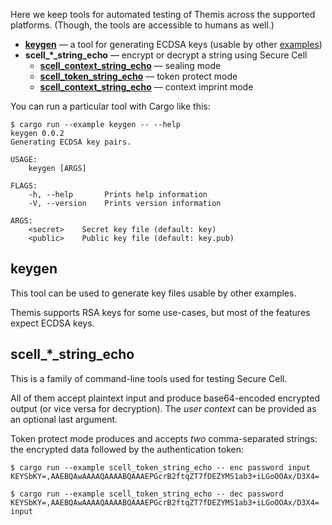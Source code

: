Here we keep tools for automated testing of Themis
across the supported platforms.
(Though, the tools are accessible to humans as well.)

- [**keygen**](keygen.rs) —
  a tool for generating ECDSA keys
  (usable by other [examples](../examples)) 
- <b>scell_*_string_echo</b> —
  encrypt or decrypt a string using Secure Cell
  - [**scell_context_string_echo**](scell_context_string_echo.rs) —
    sealing mode
  - [**scell_token_string_echo**](scell_token_string_echo.rs) —
    token protect mode
  - [**scell_context_string_echo**](scell_context_string_echo.rs) —
    context imprint mode

You can run a particular tool with Cargo like this:

```
$ cargo run --example keygen -- --help
keygen 0.0.2
Generating ECDSA key pairs.

USAGE:
    keygen [ARGS]

FLAGS:
    -h, --help       Prints help information
    -V, --version    Prints version information

ARGS:
    <secret>    Secret key file (default: key)
    <public>    Public key file (default: key.pub)
```


## keygen

This tool can be used to generate key files usable by other examples.

Themis supports RSA keys for some use-cases,
but most of the features expect ECDSA keys.


## scell_*_string_echo

This is a family of command-line tools used for testing Secure Cell.

All of them accept plaintext input and produce base64-encoded encrypted output
(or vice versa for decryption).
The _user context_ can be provided as an optional last argument.

Token protect mode produces and accepts _two_ comma-separated strings:
the encrypted data followed by the authentication token:

```
$ cargo run --example scell_token_string_echo -- enc password input
KEYSbKY=,AAEBQAwAAAAQAAAABQAAAEPGcrB2ftqZT7fDEZYMS1ab3+iLGoOOAx/D3X4=

$ cargo run --example scell_token_string_echo -- dec password KEYSbKY=,AAEBQAwAAAAQAAAABQAAAEPGcrB2ftqZT7fDEZYMS1ab3+iLGoOOAx/D3X4=
input
```
